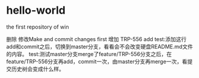 # hello-world
the first repository of win

删除
修改Make and commit changes first
增加
TRP-556 add
test:添加这行add和commit之后，切换到master分支，看看会不会改变硬盘README.md文件的内容。
test:测试master分支merge了feature/TRP-556分支之后，在feature/TRP-556分支再add，commit一次，由master分支再merge一次，看提交历史树会变成什么样。
